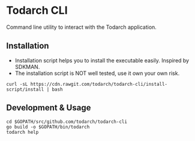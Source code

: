 # Todarch CLI

Command line utility to interact with the Todarch application.

## Installation

- Installation script helps you to install the executable easily. Inspired by SDKMAN.
- The installation script is NOT well tested, use it own your own risk.

```shell
curl -sL https://cdn.rawgit.com/todarch/todarch-cli/install-script/install | bash
```

## Development & Usage

```shell
cd $GOPATH/src/github.com/todarch/todarch-cli
go build -o $GOPATH/bin/todarch
todarch help
```

